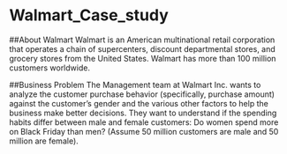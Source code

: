 # Walmart_Case_study
##About Walmart
Walmart is an American multinational retail corporation that operates a chain of supercenters, discount departmental stores, and grocery stores from the United States. Walmart has more than 100 million customers worldwide.

##Business Problem
The Management team at Walmart Inc. wants to analyze the customer purchase behavior (specifically, purchase amount) against the customer’s gender and the various other factors to help the business make better decisions. They want to understand if the spending habits differ between male and female customers: Do women spend more on Black Friday than men? (Assume 50 million customers are male and 50 million are female).
